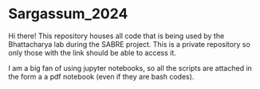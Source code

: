 # Sargassum_2024

Hi there! This repository houses all code that is being used by the Bhattacharya lab during the SABRE project. 
This is a private repository so only those with the link should be able to access it. 


I am a big fan of using jupyter notebooks, so all the scripts are attached in the form a a pdf notebook (even if they are bash codes).
